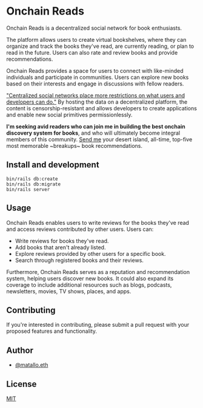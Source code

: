 # Onchain Reads

Onchain Reads is a decentralized social network for book enthusiasts.

The platform allows users to create virtual bookshelves, where they can organize and track the books they've read, are currently reading, or plan to read in the future. Users can also rate and review books and provide recommendations.

Onchain Reads provides a space for users to connect with like-minded individuals and participate in communities. Users can explore new books based on their interests and engage in discussions with fellow readers.

["Centralized social networks place more restrictions on what users and developers can do."](https://www.varunsrinivasan.com/2022/01/11/sufficient-decentralization-for-social-networks) By hosting the data on a decentralized platform, the content is censorship-resistant and allows developers to create applications and enable new social primitives permissionlessly.

**I'm seeking avid readers who can join me in building the best onchain discovery system for books**, and who will ultimately become integral members of this community. [Send me](mailto:carlos@pincaster.xyz) your desert island, all-time, top-five most memorable ~breakups~ book recommendations.

## Install and development

```
bin/rails db:create
bin/rails db:migrate
bin/rails server
```

## Usage

Onchain Reads enables users to write reviews for the books they've read and access reviews contributed by other users. Users can:

- Write reviews for books they've read.
- Add books that aren't already listed.
- Explore reviews provided by other users for a specific book.
- Search through registered books and their reviews.

Furthermore, Onchain Reads serves as a reputation and recommendation system, helping users discover new books. It could also expand its coverage to include additional resources such as blogs, podcasts, newsletters, movies, TV shows, places, and apps.

## Contributing

If you're interested in contributing, please submit a pull request with your proposed features and functionality.

## Author

- [@matallo.eth](https://warpcast.com/matallo.eth)

## License

[MIT](https://choosealicense.com/licenses/mit/)
